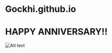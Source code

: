 # Gockhi.github.io
# HAPPY ANNIVERSARY!!
![Alt text](https://github.com/Gockhi/Gockhi.github.io/blob/main/IMG_1328.png?raw=true "Title")
